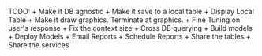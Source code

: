 TODO:
    + Make it DB agnostic
    + Make it save to a local table
    + Display Local Table
    + Make it draw graphics. Terminate at graphics.
    + Fine Tuning on user's response
    + Fix the context size
    + Cross DB querying
    + Build models
    + Deploy Models
    + Email Reports
    + Schedule Reports
    + Share the tables
    + Share the services
